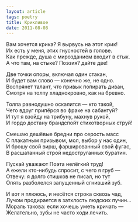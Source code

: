 ```yaml
---
layout: article
tags: poetry
title: Крикливое
date: 2011-08-08
---
```


Вам хочется крика? Я вырвусь на этот крик!<br>
Их есть у меня, этих гнусностей в голове.<br>
Как прежде, душа с мирозданием входит в стык.<br>
А что там, на стыке? Поэзия? дайте две!<br>

Две точки опоры, включая один стакан,<br>
И будет вам слово — конечно же, не одно.<br>
Воспрянет талант, что привык попирать диван,<br>
Смотря на толпу хладнокровно, как на бревно.<br>

Толпа равнодушно оскалится — кто такой,<br>
Чего вдруг припёрся во фраке на сабантуй?<br>
И тут я взойду на трибуну, махнув рукой,<br>
И гордо достану брандспойт стихотворных струй!<br>

Смешаю дешёвые бредни про серость масс<br>
С плакатным призывом, мол, выбор у нас один,<br>
И брошу свой вирш, фаршированный свой фугас,<br>
В расшатанный строй недоструганных буратин.<br>

Пускай уважают Поэта нелёгкий труд!<br>
А ежели кто-нибудь спросит, с чего я груб —<br>
Отвечу: я долго стишков не писал, но тут<br>
Опять разболелся запущенный сгнивший зуб.<br>

И вот я плююсь, и несётся строка сквозь чад,<br>
Лучом продирается в затхлость людских пучин...<br>
Мораль такова: если хочешь уметь кричать —<br>
Желательно, зубы не часто ходи лечить.
